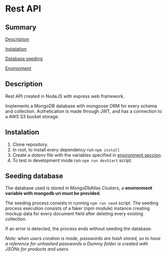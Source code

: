 # Rest API

## Summary
[Description](#Description)

[Instalation](#Instalation)

[Database seeding](#Seeding-database)

[Environment](#Environtment)

## Description
Rest API created in NodeJS with express web framework. 

Implements a MongoDB database with mongoose ORM for every schema and collection. Authetication is made through JWT, and has a connection to a AWS S3 bucket storage.

## Instalation
1. Clone repository.
2. In root, to install every dependency run `npm install`
3. Create a *dotenv* file with the variables specified in [environment seccion](#Environment).
4. To test in development mode run `npm run devStart` script.

## Seeding database
The database used is stored in MongoDbAtlas Clusters, a **environment variable with mongodb uri must be provided**.

The seeding process consists in running `npm run seed` script.
The seeding process execution consists of a faker (npm module) instance creating mockup data for every document field after deleting every existing collection.

If an error is detected, the process ends without seeding the database.

*Note: when users creation is made, passwords are hash stored, so to have a reference for unhashed passwords a Dummy folder is created with JSONs for products and users.*